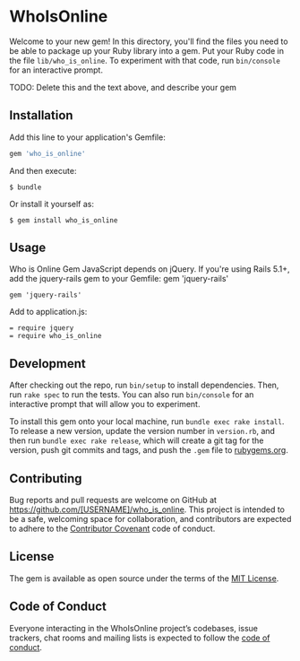 # WhoIsOnline

Welcome to your new gem! In this directory, you'll find the files you need to be able to package up your Ruby library into a gem. Put your Ruby code in the file `lib/who_is_online`. To experiment with that code, run `bin/console` for an interactive prompt.

TODO: Delete this and the text above, and describe your gem

## Installation

Add this line to your application's Gemfile:

```ruby
gem 'who_is_online'
```

And then execute:

    $ bundle

Or install it yourself as:

    $ gem install who_is_online

## Usage

Who is Online Gem JavaScript depends on jQuery. If you're using Rails 5.1+, add the jquery-rails gem to your Gemfile:
gem 'jquery-rails'

    gem 'jquery-rails'

Add to application.js:

    = require jquery
    = require who_is_online
    

## Development

After checking out the repo, run `bin/setup` to install dependencies. Then, run `rake spec` to run the tests. You can also run `bin/console` for an interactive prompt that will allow you to experiment.

To install this gem onto your local machine, run `bundle exec rake install`. To release a new version, update the version number in `version.rb`, and then run `bundle exec rake release`, which will create a git tag for the version, push git commits and tags, and push the `.gem` file to [rubygems.org](https://rubygems.org).

## Contributing

Bug reports and pull requests are welcome on GitHub at https://github.com/[USERNAME]/who_is_online. This project is intended to be a safe, welcoming space for collaboration, and contributors are expected to adhere to the [Contributor Covenant](http://contributor-covenant.org) code of conduct.

## License

The gem is available as open source under the terms of the [MIT License](https://opensource.org/licenses/MIT).

## Code of Conduct

Everyone interacting in the WhoIsOnline project’s codebases, issue trackers, chat rooms and mailing lists is expected to follow the [code of conduct](https://github.com/[USERNAME]/who_is_online/blob/master/CODE_OF_CONDUCT.md).
